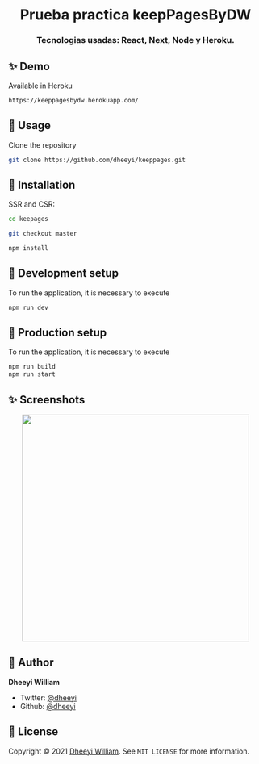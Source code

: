 <h1 align="center">Prueba practica keepPagesByDW</h1>
<h3 align="center">Tecnologias usadas: React, Next, Node y Heroku.</h3>

## ✨ Demo

Available in Heroku

```sh
https://keeppagesbydw.herokuapp.com/
```

## 🚀 Usage

Clone the repository

```sh
git clone https://github.com/dheeyi/keeppages.git
```

## 📖 Installation

SSR and CSR:

```sh
cd keepages

git checkout master

npm install
```

## 📖  Development setup

To run the application, it is necessary to execute

```sh
npm run dev
```

## 📖  Production setup

To run the application, it is necessary to execute

```sh
npm run build
npm run start
```

## ✨ Screenshots

<p align="center">
    <img src="https://dl.dropboxusercontent.com/s/q19g1hovmz2k6te/brave_7KJLTmUUHG.png" width="450">
</p>


## 👤 Author

**Dheeyi William**

- Twitter: [@dheeyi](https://twitter.com/dheeyi)
- Github: [@dheeyi](https://github.com/dheeyi)

## 📝 License

Copyright © 2021 [Dheeyi William](https://github.com/dheeyi).
See ``MIT LICENSE`` for more information.

